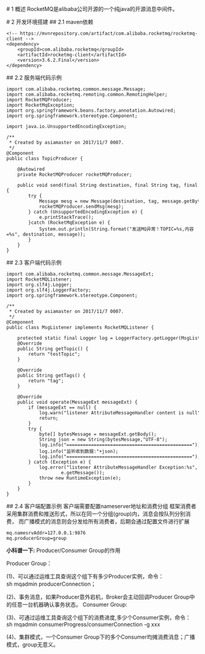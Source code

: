 # 1 概述
RocketMQ是alibaba公司开源的一个纯java的开源消息中间件。

# 2 开发环境搭建
## 2.1 maven依赖
```
<!-- https://mvnrepository.com/artifact/com.alibaba.rocketmq/rocketmq-client -->
<dependency>
    <groupId>com.alibaba.rocketmq</groupId>
    <artifactId>rocketmq-client</artifactId>
    <version>3.6.2.Final</version>
</dependency>
```

## 2.2 服务端代码示例
```
import com.alibaba.rocketmq.common.message.Message;
import com.alibaba.rocketmq.remoting.common.RemotingHelper;
import RocketMQProducer;
import RocketMqException;
import org.springframework.beans.factory.annotation.Autowired;
import org.springframework.stereotype.Component;

import java.io.UnsupportedEncodingException;

/**
 * Created by asiamaster on 2017/11/7 0007.
 */
@Component
public class TopicProducer {

    @Autowired
    private RocketMQProducer rocketMQProducer;

    public void send(final String destination, final String tag, final String message){
        try {
            Message mesg = new Message(destination, tag, message.getBytes(RemotingHelper.DEFAULT_CHARSET));
            rocketMQProducer.sendMsg(mesg);
        } catch (UnsupportedEncodingException e) {
            e.printStackTrace();
        }catch (RocketMqException e) {
            System.out.println(String.format("发送MQ异常！TOPIC=%s,内容=%s", destination, message));
        }
    }
}
```

## 2.3 客户端代码示例
```
import com.alibaba.rocketmq.common.message.MessageExt;
import RocketMQListener;
import org.slf4j.Logger;
import org.slf4j.LoggerFactory;
import org.springframework.stereotype.Component;

/**
 * Created by asiamaster on 2017/11/7 0007.
 */
@Component
public class MsgListener implements RocketMQListener {

    protected static final Logger log = LoggerFactory.getLogger(MsgListener.class);
    @Override
    public String getTopic() {
        return "testTopic";
    }

    @Override
    public String getTags() {
        return "tag";
    }

    @Override
    public void operate(MessageExt messageExt) {
        if (messageExt == null) {
            log.warn("listener AttributeMessageHandler content is null");
            return;
        }
        try {
            byte[] bytesMessage = messageExt.getBody();
            String json = new String(bytesMessage,"UTF-8");
            log.info("==============================================");
            log.info("监听收到数据:"+json);
            log.info("==============================================");
        } catch (Exception e) {
            log.error("listener AttributeMessageHandler Exception:%s",
                    e.getMessage());
            throw new RuntimeException(e);
        }
    }
}
```

## 2.4 客户端配置示例
客户端需要配置nameserver地址和消费分组
框架消费者采用集群消费和推送形式，所以在同一个分组(group)内，消息会按队列分别消费，
而广播模式的消息则会分发给所有消费者，后期会通过配置文件进行扩展
```
mq.namesrvAddr=127.0.0.1:9876
mq.producerGroup=group
```

**小科谱一下:**
Producer/Consumer Group的作用

Producer Group：

(1)、可以通过运维工具查询这个组下有多少Producer实例，命令：sh mqadmin producerConnection；

(2)、事务消息，如果Producer意外宕机，Broker会主动回调Producer Group中的任意一台机器确认事务状态。
Consumer Group:

(3)、可通过运维工具查询这个组下的消费进度,多少个Consumer实例，命令：sh mqadmin consumerProgress/consumerConnection -g xxx

(4)、集群模式，一个Consumer Group下的多个Consumer均摊消费消息；广播模式，group无意义。